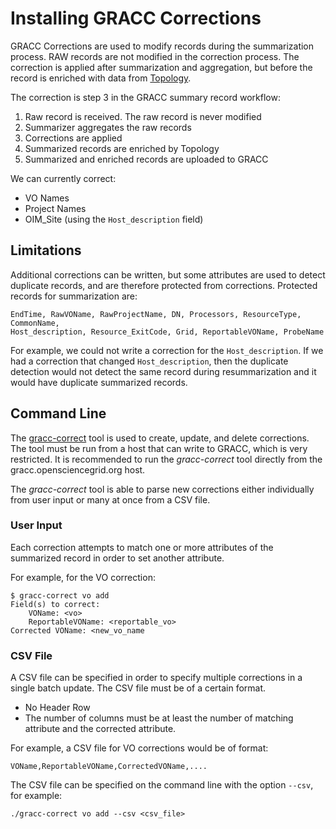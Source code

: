 Installing GRACC Corrections
============================

GRACC Corrections are used to modify records during the summarization process.  RAW records are not modified in the correction process.  The correction is applied after summarization and aggregation, but before the record is enriched with data from [Topology](https://topology.opensciencegrid.org/).

The correction is step 3 in the GRACC summary record workflow:

1. Raw record is received.  The raw record is never modified
2. Summarizer aggregates the raw records
3. Corrections are applied
4. Summarized records are enriched by Topology
5. Summarized and enriched records are uploaded to GRACC

We can currently correct:

* VO Names
* Project Names
* OIM_Site (using the `Host_description` field)

Limitations
-----------

Additional corrections can be written, but some attributes are used to detect duplicate records, and are therefore protected from corrections.  Protected records for summarization are:

    EndTime, RawVOName, RawProjectName, DN, Processors, ResourceType, CommonName,
    Host_description, Resource_ExitCode, Grid, ReportableVOName, ProbeName

For example, we could not write a correction for the `Host_description`.  If we had a correction that changed `Host_description`, then the duplicate detection would not detect the same record during resummarization and it would have duplicate summarized records.

Command Line
------------

The [gracc-correct](https://github.com/opensciencegrid/gracc-tools/tree/master/gracc-correct) tool is used to create, update, and delete corrections.  The tool must be run from a host that can write to GRACC, which is very restricted.  It is recommended to run the _gracc-correct_ tool directly from the gracc.opensciencegrid.org host.

The _gracc-correct_ tool is able to parse new corrections either individually from user input or many at once from a CSV file.

### User Input

Each correction attempts to match one or more attributes of the summarized record in order to set another attribute.

For example, for the VO correction:

    $ gracc-correct vo add
    Field(s) to correct:
        VOName: <vo>
        ReportableVOName: <reportable_vo>
    Corrected VOName: <new_vo_name

### CSV File

A CSV file can be specified in order to specify multiple corrections in a single batch update.  The CSV file must be of a certain format.

* No Header Row
* The number of columns must be at least the number of matching attribute and the corrected attribute.

For example, a CSV file for VO corrections would be of format:

    VOName,ReportableVOName,CorrectedVOName,....

The CSV file can be specified on the command line with the option `--csv`, for example:

    ./gracc-correct vo add --csv <csv_file>
